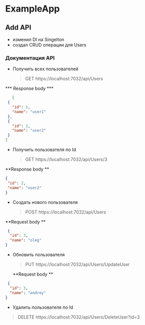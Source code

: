 # ExampleApp

## Add API
* изменил DI на Singelton
* создал CRUD операции для Users

### Документация API
 * Получить всех пользователей
   
   > GET https://localhost:7032/api/Users
   
 *** Response body ***
 ```json
    [
  {
    "id": 1,
    "name": "user1"
  },
  {
    "id": 2,
    "name": "user2"
  }
]
 ```

 * Получить пользователя по Id
   
   > GET https://localhost:7032/api/Users/3
   
  **Response body **
 ```json
 {
  "id": 2,
  "name": "user2"
}
 ```

 * Создать нового пользователя
   
   > POST https://localhost:7032/api/Users
   
  **Request body **
```json
 {
  "id": 3,
  "name": "oleg"
}
 ```

 * Обновить пользователя
   
   >  PUT https://localhost:7032/api/Users/UpdateUser
   
   **Request body **
```json
 {
  "id": 3,
  "name": "andrey"
}
 ```

 *   Удалить пользователя по Id
   
   > DELETE https://localhost:7032/api/Users/DeleteUser?id=3
